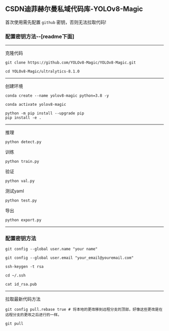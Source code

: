 ## CSDN迪菲赫尔曼私域代码库-YOLOv8-Magic

首次使用需先配置 `github` 密钥，否则无法拉取代码!

### 配置密钥方法--[readme下面]

---

克隆代码

```
git clone https://github.com/YOLOv8-Magic/YOLOv8-Magic.git
```

```
cd YOLOv8-Magic/ultralytics-8.1.0
```

---

创建环境

```
conda create --name yolov8-magic python=3.8 -y
```

```
conda activate yolov8-magic
```

```
python -m pip install --upgrade pip
pip install -e .
```

---

推理

```
python detect.py
```

训练

```
python train.py
```

验证

```
python val.py
```

测试yaml

```
python test.py
```

导出

```
python export.py
```

---

### 配置密钥方法

```
git config --global user.name "your name"
```

```
git config --global user.email "your_email@youremail.com"
```

```
ssh-keygen -t rsa
```

```
cd ~/.ssh
```

```
cat id_rsa.pub
```

---

拉取最新代码方法

```
git config pull.rebase true # 将本地的更改移到远程分支的顶部，好像这些更改是在远程分支的更改之后进行的一样。
```

```
git pull
```

